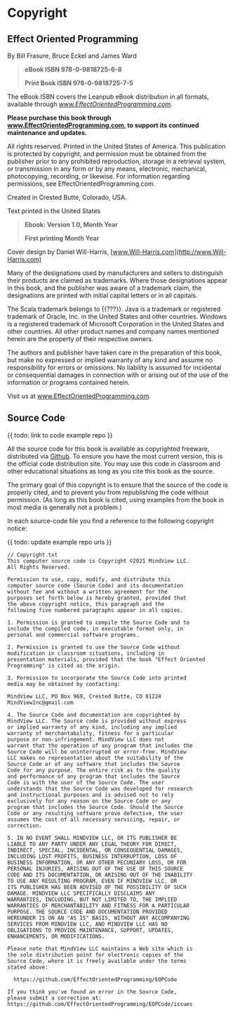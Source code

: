 # Copyright

## Effect Oriented Programming

By Bill Frasure, Bruce Eckel and James Ward

> **eBook ISBN 978-0-9818725-6-8**
>
> **Print Book ISBN 978-0-9818725-7-5**

The eBook ISBN covers the Leanpub eBook distribution in all formats,
available through *www.EffectOrientedProgramming.com*.

**Please purchase this book through www.EffectOrientedProgramming.com, to support its
continued maintenance and updates.**

All rights reserved. Printed in the United States of America. This publication
is protected by copyright, and permission must be obtained from the publisher
prior to any prohibited reproduction, storage in a retrieval system, or
transmission in any form or by any means, electronic, mechanical, photocopying,
recording, or likewise. For information regarding permissions, see
EffectOrientedProgramming.com.

Created in Crested Butte, Colorado, USA.

Text printed in the United States

> **Ebook: Version 1.0, Month Year**
>
> **First printing Month Year**

Cover design by Daniel Will-Harris,
[www.Will-Harris.com](http://www.Will-Harris.com)

Many of the designations used by manufacturers and sellers to distinguish their
products are claimed as trademarks. Where those designations appear in this
book, and the publisher was aware of a trademark claim, the designations are
printed with initial capital letters or in all capitals.

The Scala trademark belongs to {{???}}. Java is
a trademark or registered trademark of Oracle, Inc. in the United States and
other countries. Windows is a registered trademark of Microsoft Corporation in
the United States and other countries. All other product names and company
names mentioned herein are the property of their respective owners.

The authors and publisher have taken care in the preparation of this book, but
make no expressed or implied warranty of any kind and assume no responsibility
for errors or omissions. No liability is assumed for incidental or
consequential damages in connection with or arising out of the use of the
information or programs contained herein.

Visit us at www.EffectOrientedProgramming.com.

## Source Code

{{ todo: link to code example repo }}

All the source code for this book is available as copyrighted freeware,
distributed via [Github](https://github.com/EffectOrientedProgramming/EOPCode).
To ensure you have the most current version, this is the official code
distribution site. You may use this code in classroom and other educational
situations as long as you cite this book as the source.

The primary goal of this copyright is to ensure that the source of the code is
properly cited, and to prevent you from republishing the code without
permission. (As long as this book is cited, using examples from the book in
most media is generally not a problem.)

In each source-code file you find a reference to the following copyright notice:

{{ todo: update example repo urls }}

```text
// Copyright.txt
This computer source code is Copyright ©2021 MindView LLC.
All Rights Reserved.

Permission to use, copy, modify, and distribute this
computer source code (Source Code) and its documentation
without fee and without a written agreement for the
purposes set forth below is hereby granted, provided that
the above copyright notice, this paragraph and the
following five numbered paragraphs appear in all copies.

1. Permission is granted to compile the Source Code and to
include the compiled code, in executable format only, in
personal and commercial software programs.

2. Permission is granted to use the Source Code without
modification in classroom situations, including in
presentation materials, provided that the book "Effect Oriented
Programming" is cited as the origin.

3. Permission to incorporate the Source Code into printed
media may be obtained by contacting:

MindView LLC, PO Box 969, Crested Butte, CO 81224
MindViewInc@gmail.com

4. The Source Code and documentation are copyrighted by
MindView LLC. The Source code is provided without express
or implied warranty of any kind, including any implied
warranty of merchantability, fitness for a particular
purpose or non-infringement. MindView LLC does not
warrant that the operation of any program that includes the
Source Code will be uninterrupted or error-free. MindView
LLC makes no representation about the suitability of the
Source Code or of any software that includes the Source
Code for any purpose. The entire risk as to the quality
and performance of any program that includes the Source
Code is with the user of the Source Code. The user
understands that the Source Code was developed for research
and instructional purposes and is advised not to rely
exclusively for any reason on the Source Code or any
program that includes the Source Code. Should the Source
Code or any resulting software prove defective, the user
assumes the cost of all necessary servicing, repair, or
correction.

5. IN NO EVENT SHALL MINDVIEW LLC, OR ITS PUBLISHER BE
LIABLE TO ANY PARTY UNDER ANY LEGAL THEORY FOR DIRECT,
INDIRECT, SPECIAL, INCIDENTAL, OR CONSEQUENTIAL DAMAGES,
INCLUDING LOST PROFITS, BUSINESS INTERRUPTION, LOSS OF
BUSINESS INFORMATION, OR ANY OTHER PECUNIARY LOSS, OR FOR
PERSONAL INJURIES, ARISING OUT OF THE USE OF THIS SOURCE
CODE AND ITS DOCUMENTATION, OR ARISING OUT OF THE INABILITY
TO USE ANY RESULTING PROGRAM, EVEN IF MINDVIEW LLC, OR
ITS PUBLISHER HAS BEEN ADVISED OF THE POSSIBILITY OF SUCH
DAMAGE. MINDVIEW LLC SPECIFICALLY DISCLAIMS ANY
WARRANTIES, INCLUDING, BUT NOT LIMITED TO, THE IMPLIED
WARRANTIES OF MERCHANTABILITY AND FITNESS FOR A PARTICULAR
PURPOSE. THE SOURCE CODE AND DOCUMENTATION PROVIDED
HEREUNDER IS ON AN "AS IS" BASIS, WITHOUT ANY ACCOMPANYING
SERVICES FROM MINDVIEW LLC, AND MINDVIEW LLC HAS NO
OBLIGATIONS TO PROVIDE MAINTENANCE, SUPPORT, UPDATES,
ENHANCEMENTS, OR MODIFICATIONS.

Please note that MindView LLC maintains a Web site which is
the sole distribution point for electronic copies of the
Source Code, where it is freely available under the terms
stated above:

  https://github.com/EffectOrientedProgramming/EOPCode

If you think you've found an error in the Source Code,
please submit a correction at:
https://github.com/EffectOrientedProgramming/EOPCode/issues
```
